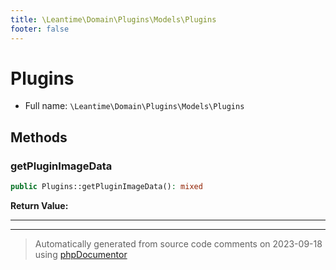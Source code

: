 ```yaml
---
title: \Leantime\Domain\Plugins\Models\Plugins
footer: false
---
```


# Plugins





* Full name: `\Leantime\Domain\Plugins\Models\Plugins`



## Methods

### getPluginImageData



```php
public Plugins::getPluginImageData(): mixed
```









**Return Value:**





---


---
> Automatically generated from source code comments on 2023-09-18 using [phpDocumentor](http://www.phpdoc.org/)
